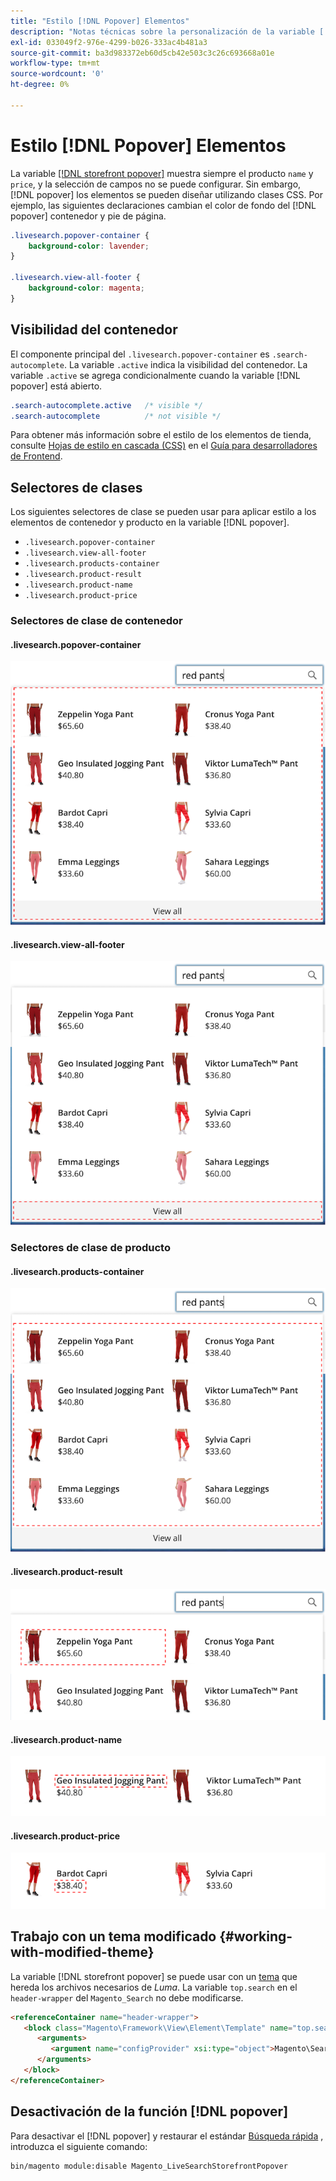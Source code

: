 ```yaml
---
title: "Estilo [!DNL Popover] Elementos"
description: "Notas técnicas sobre la personalización de la variable [!DNL Live Search storefront popover]"
exl-id: 033049f2-976e-4299-b026-333ac4b481a3
source-git-commit: ba3d983372eb60d5cb42e503c3c26c693668a01e
workflow-type: tm+mt
source-wordcount: '0'
ht-degree: 0%

---
```


# Estilo [!DNL Popover] Elementos

La variable [[!DNL storefront popover]](storefront-popover.md) muestra siempre el producto `name` y `price`, y la selección de campos no se puede configurar. Sin embargo, [!DNL popover] los elementos se pueden diseñar utilizando clases CSS. Por ejemplo, las siguientes declaraciones cambian el color de fondo del [!DNL popover] contenedor y pie de página.

```css
.livesearch.popover-container {
    background-color: lavender;
}

.livesearch.view-all-footer {
    background-color: magenta;
}
```

## Visibilidad del contenedor

El componente principal del `.livesearch.popover-container` es `.search-autocomplete`.  La variable `.active` indica la visibilidad del contenedor. La variable `.active` se agrega condicionalmente cuando la variable [!DNL popover] está abierto.

```css
.search-autocomplete.active   /* visible */
.search-autocomplete          /* not visible */
```

Para obtener más información sobre el estilo de los elementos de tienda, consulte [Hojas de estilo en cascada (CSS)](https://devdocs.magento.com/guides/v2.4/frontend-dev-guide/css-topics/css-overview.html) en el [Guía para desarrolladores de Frontend](https://devdocs.magento.com/guides/v2.4/frontend-dev-guide/bk-frontend-dev-guide.html).

## Selectores de clases

Los siguientes selectores de clase se pueden usar para aplicar estilo a los elementos de contenedor y producto en la variable [!DNL popover].

* `.livesearch.popover-container`
* `.livesearch.view-all-footer`
* `.livesearch.products-container`
* `.livesearch.product-result`
* `.livesearch.product-name`
* `.livesearch.product-price`

### Selectores de clase de contenedor

#### .livesearch.popover-container

![[!DNL Popover] container](assets/livesearch-popover-container.png)

#### .livesearch.view-all-footer

![Ver todo el pie de página](assets/livesearch-view-all-footer.png)

### Selectores de clase de producto

#### .livesearch.products-container

![Contenedor de producto](assets/livesearch-product-container.png)

#### .livesearch.product-result

![Resultado del producto](assets/livesearch-product-result.png)

#### .livesearch.product-name

![Nombre del producto](assets/livesearch-product-name.png)

#### .livesearch.product-price

![Precio del producto](assets/livesearch-product-price.png)

## Trabajo con un tema modificado {#working-with-modified-theme}

La variable [!DNL storefront popover] se puede usar con un [tema](https://devdocs.magento.com/guides/v2.3/frontend-dev-guide/themes/theme-overview.html) que hereda los archivos necesarios de *Luma*. La variable `top.search` en el `header-wrapper` del `Magento_Search` no debe modificarse.

```html
<referenceContainer name="header-wrapper">
   <block class="Magento\Framework\View\Element\Template" name="top.search" as="topSearch" template="Magento_Search::form.mini.phtml">
      <arguments>
         <argument name="configProvider" xsi:type="object">Magento\Search\ViewModel\ConfigProvider</argument>
      </arguments>
   </block>
</referenceContainer>
```

## Desactivación de la función [!DNL popover]

Para desactivar el [!DNL popover] y restaurar el estándar [Búsqueda rápida](https://docs.magento.com/user-guide/catalog/search-quick.html) , introduzca el siguiente comando:

```bash
bin/magento module:disable Magento_LiveSearchStorefrontPopover
```
